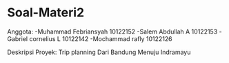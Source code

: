 # Soal-Materi2
Anggota:
-Muhammad Febriansyah 10122152
-Salem Abdullah A 10122153
-Gabriel cornelius L 10122142
-Mochammad rafly 10122126

Deskripsi Proyek:
Trip planning Dari Bandung Menuju Indramayu
